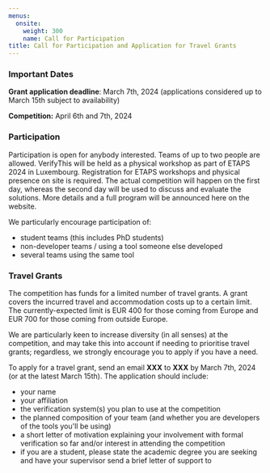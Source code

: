 ```yaml
---
menus: 
  onsite:
    weight: 300
    name: Call for Participation
title: Call for Participation and Application for Travel Grants	
---
```


### Important Dates

**Grant application deadline**: March 7th, 2024 (applications considered up to March 15th subject to availability)

**Competition:** April 6th and 7th, 2024


### Participation

Participation is open for anybody interested. Teams of up to two people
are allowed. VerifyThis will be held as a physical workshop as part of
ETAPS 2024 in Luxembourg. Registration for ETAPS workshops and physical
presence on site is required. The actual competition will happen on the
first day, whereas the second day will be used to discuss and evaluate
the solutions. More details and a full program will be announced here on
the website.

We particularly encourage participation of:

-   student teams (this includes PhD students)
-   non-developer teams / using a tool someone else developed
-   several teams using the same tool

### Travel Grants

The competition has funds for a limited number of travel grants. A grant
covers the incurred travel and accommodation costs up to a certain
limit. The currently-expected limit is EUR 400 for those coming from
Europe and EUR 700 for those coming from outside Europe.

We are particularly keen to increase diversity (in all senses) at the
competition, and may take this into account if needing to prioritise
travel grants; regardless, we strongly encourage you to apply if you
have a need.

To apply for a travel grant, send an email **XXX** to **XXX** by March 7th, 2024 (or at the latest March 15th). The application should
include:

-   your name
-   your affiliation
-   the verification system(s) you plan to use at the competition
-   the planned composition of your team (and whether you are developers
    of the tools you\'ll be using)
-   a short letter of motivation explaining your involvement with formal
    verification so far and/or interest in attending the competition
-   if you are a student, please state the academic degree you are
    seeking and have your supervisor send a brief letter of support to
